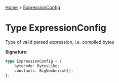 [Home](../index.md) &gt; [ExpressionConfig](./expressionconfig.md)

# Type ExpressionConfig

Type of valid parsed expression, i.e. compiled bytes

<b>Signature:</b>

```typescript
type ExpressionConfig = {
    bytecode: BytesLike;
    constants: BigNumberish[];
};
```

